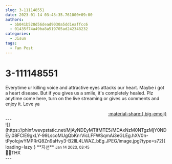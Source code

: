 ```yaml
---
slug: 3-111148551
date: 2023-01-14 03:43:35.761000+09:00
authors:
  - bb041b528d56dead9030a5dd1eaffcc6
  - 01435f74a49ba8a519705ad242348232
categories:
  - Jisun
tags:
  - Fan Post
---
```


# 3-111148551

<div class="post-container" markdown="1">
<div class="content-container md-sidebar__scrollwrap" markdown="1">

Everytime ur killing voice and attractive eyes attacks our heart. Maybe i got a heart disease. But if you gives us a smile, it's completely healed. Plz anytime come here, turn on the live streaming or gives us comments and enjoy it. Love ya

</div>
</div>

<div style="text-align: right;" markdown="1">
<a href="https://weverse.io/fromis9/fanpost/3-111148551" style="text-align: right;">:material-share:{.big-emoji}</a>
</div>
---

<div class="comments-container md-sidebar__scrollwrap" markdown="1">
<div class="comment" markdown="1">
<div class='id-container' markdown="1">
![](https://phinf.wevpstatic.net/MjAyNDEyMTlfMTE5/MDAxNzM0NTgzMjY0NDEy.08FClE9gxLY-99LscoMUgQbKnrVicLFFWSqmAi3eGLEg.hXV0n-tPyoIqjwYMPRrQ8Zn9aHvy3-B2llL4LWAZ_bEg.JPEG/image.jpg?type=s72){ loading=lazy }
**<span class="artist">지선</span>** <small>Jan 14 2023, 03:45</small><br>
</div>
<div class='comment-body' markdown="1">
🥴🖤THX
</div>
</div>
</div>
---
